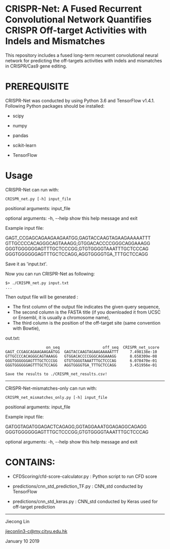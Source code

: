 # CRISPR-Net: A Fused Recurrent Convolutional Network Quantifies CRISPR Off-target Activities with Indels and Mismatches
This repository includes a fused long-term recurrent convolutional neural network for predicting the off-targets activities with indels and mismatches in CRISPR/Cas9 gene editing.

# PREREQUISITE
CRISPR-Net was conducted by using Python 3.6 and TensorFlow v1.4.1. 
Following Python packages should be installed:
<ul>
<li><p>scipy</p></li>
<li><p>numpy</p></li>
<li><p>pandas</p></li>
<li><p>scikit-learn</p></li>
<li><p>TensorFlow</p></li>
</ul>

# Usage

CRISPR-Net can run with:

    CRISPR_net.py [-h] input_file

positional arguments: input_file

optional arguments:
  -h, --help  show this help message and exit

Example input file:

GAGT_CCGAGCAGAAGAAGAATGG,GAGTACCAAGTAGAAGAAAAATTT
GTTGCCCCACAGGGCAGTAAAGG,GTGGACACCCCGGGCAGGAAAGG
GGGTGGGGGGAGTTTGCTCCCGG,GTGTGGGGTAAATTTGCTCCCAG
GGGTGGGGGGAGTTTGCTCCAGG,AGGTGGGGTGA_TTTGCTCCAGG

Save it as 'input.txt'.

Now you can run CRISPR-Net as following:

    $> ./CRISPR_net.py input.txt
    ...
Then output file will be generated :
- The first column of the output file indicates the given query sequence,
- The second column is the FASTA title (if you downloaded it from UCSC or Ensembl, it is usually a chromosome name),
- The third column is the position of the off-target site (same convention with Bowtie),

out.txt:
                     
                      on_seq                   off_seq  CRISPR_net_score
    GAGT_CCGAGCAGAAGAAGAATGG  GAGTACCAAGTAGAAGAAAAATTT     7.498138e-10
    GTTGCCCCACAGGGCAGTAAAGG   GTGGACACCCCGGGCAGGAAAGG      8.658309e-08
    GGGTGGGGGGAGTTTGCTCCCGG   GTGTGGGGTAAATTTGCTCCCAG      6.078470e-01
    GGGTGGGGGGAGTTTGCTCCAGG   AGGTGGGGTGA_TTTGCTCCAGG      3.451956e-01
    
    Save the results to ./CRISPR_net_results.csv!
--------------------------------------------------
CRISPR-Net-mismatches-only can run with:

    CRISPR_net_mismatches_only.py [-h] input_file

positional arguments: input_file

Example input file:

GATGGTAGATGGAGACTCAGAGG,GGTAGGAAATGGAGAGGCAGAGG
GGGTGGGGGGAGTTTGCTCCCGG,GTGTGGGGTAAATTTGCTCCCAG

optional arguments:
  -h, --help  show this help message and exit


# CONTAINS:
<ul>
<li><p>CFDScoring/cfd-score-calculator.py : Python script to run CFD score </p></li>
<li><p>predictions/cnn_std_prediction_TF.py : CNN_std conducted by TensorFlow</p></li>
<li><p>predictions/cnn_std_keras.py : CNN_std conducted by Keras used for off-target prediction </p></li>
</p></li>
</ul>

---------------------------------------
Jiecong Lin

jieconlin3-c@my.cityu.edu.hk

January 10 2019
